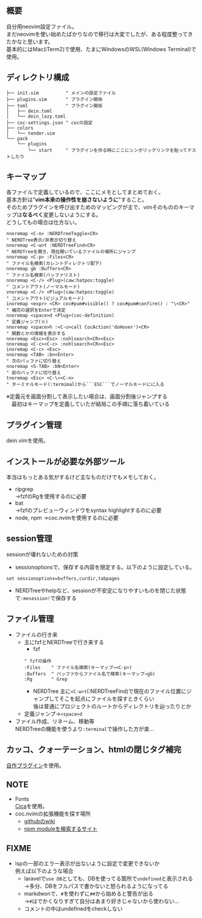 ## 概要
自分用neovim設定ファイル。  
まだneovimを使い始めたばかりなので移行は大変でしたが、ある程度整ってきたかなと思います。  
基本的にはMac(iTerm2)で使用、たまにWindowsのWSL(Windows Terminal)で使用。

## ディレクトリ構成

```
├── init.vim          " メインの設定ファイル
├── plugins.vim       " プラグイン関係
├── toml              " プラグイン関係
│   ├── dein.toml
│   └── dein_lazy.toml
├── coc-settings.json " cocの設定
├── colors
│   └── tender.vim
└── pack
    └── plugins
        └── start     " プラグインを作る時にここにシンボリックリンクを貼ってテストしたり
```

## キーマップ
各ファイルで定義しているので、ここにメモとしてまとめておく。  
基本方針は"**vim本来の操作性を崩さないように**"すること。  
そのためプラグインを呼び出すためのマッピングが主で、vimそのもののキーマップは**なるべく**変更しないようにする。  
どうしてもの場合は仕方ない。
```vim
nnoremap <C-n> :NERDTreeToggle<CR>                                           " NERDTree表示/非表示切り替え
nnoremap <C-w>t :NERDTreeFind<CR>                                            " NERDTreeを開き、現在開いているファイルの場所にジャンプ
nnoremap <C-p> :Files<CR>                                                    " ファイル名検索(カレントディレクトリ配下)
nnoremap gb :Buffers<CR>                                                     " ファイル名検索(バッファリスト)
nnoremap <C-/> <Plug>(caw:hatpos:toggle)                                     " コメントアウト(ノーマルモード)
vnoremap <C-/> <Plug>(caw:hatpos:toggle)                                     " コメントアウト(ビジュアルモード)
inoremap <expr> <CR> coc#pum#visible() ? coc#pum#confirm() : "\<CR>"         " 補完の選択をEnterで決定
nnoremap <space>d <Plug>(coc-definition)                                     " 定義ジャンプ(※)
nnoremap <space>h :<C-u>call CocAction('doHover')<CR>                        " 関数とかの情報を表示する
nnoremap <Esc><Esc> :nohlsearch<CR><Esc>
nnoremap <C-c><C-c> :nohlsearch<CR><Esc>
inoremap <C-c> <Esc>
nnoremap <TAB> :bn<Enter>                                                    " 次のバッファに切り替え
nnoremap <S-TAB> :bN<Enter>                                                  " 前のバッファに切り替え
tnoremap <Esc> <C-\><C-n>                                                    " ターミナルモード(:termimal)から```ESC```でノーマルモードにに入る
```
※定義元を画面分割して表示したい場合は、画面分割後ジャンプする  
　最初はキーマップを定義していたが結局この手順に落ち着いている

## プラグイン管理
dein.vimを使用。

## インストールが必要な外部ツール
本当はもっとある気がするけど主なものだけでもメモしておく。
- ripgrep  
→fzfのRgを使用するのに必要
- bat  
→fzfのプレビューウィンドウをsyntax highlightするのに必要
- node, npm
→coc.nvimを使用するのに必要

## session管理
sessionが壊れないための対策
- sessionoptionsで、保存する内容を限定する。以下のように設定している。
```vim
set sessionoptions=buffers,curdir,tabpages
```
- NERDTreeやhelpなど、sessionが不安定になりやすいものを閉じた状態で```:mesession!```で保存する

## ファイル管理
- ファイルの行き来
  - 主にfzfとNERDTreeで行き来する
    - fzf
    ```vim
    " fzfの操作
    :Files    " ファイル名検索(キーマップ→<C-p>)
    :Buffers  " バッファからファイル名で検索(キーマップ→gb)
    :Rg       " Grep
    ```
    - NERDTree
    主に```<C-w>t```(:NERDTreeFind)で現在のファイル位置にジャンプしてそこを起点にファイルを探すときくらい  
    後は普通にプロジェクトのルートからディレクトリを辿ったりとか
  - 定義ジャンプ→```<space>d```
- ファイル作成、リネーム、移動等  
NERDTreeの機能を使うより```:terminal```で操作した方が楽...

## カッコ、クォーテーション、htmlの閉じタグ補完
[自作プラグイン](https://github.com/ukiuki-engineer/vim-autoclose)を使用。

## NOTE
- Fonts  
[Cica](https://github.com/miiton/Cica/releases/download/v5.0.3/Cica_v5.0.3.zip)を使用。
- coc.nvimの拡張機能を探す場所
  - [githubのwiki](https://github.com/neoclide/coc.nvim/wiki/Using-coc-extensions#implemented-coc-extensions)
  - [npm moduleを検索するサイト](https://www.npmjs.com/search?q=keywords%3Acoc.nvim)

## FIXME
- lspの一部のエラー表示が出ないように設定で変更できないか  
例えば以下のような場合
  - laravelで```use DB```としても、DBを使ってる箇所で```undefined```と表示される  
  →多分、DBをフルパスで書かないと怒られるようになってる
  - markdwonで、```#```を使わずに```##```から始めると警告が出る  
  →```#```はでかくなりすぎて自分はあまり好きじゃないから使わない...
  - コメントの中はundefinedをcheckしない
